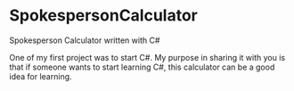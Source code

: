 # SpokespersonCalculator
Spokesperson Calculator written with C#

One of my first project was to start C#. 
My purpose in sharing it with you is that if someone wants to start learning C#, this calculator can be a good idea for learning.
